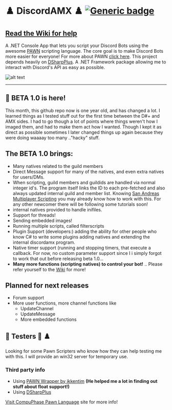 # ♟️ DiscordAMX ♟️ [![Generic badge](https://img.shields.io/github/v/release/michael-fa/DiscordAMX?include_prereleases)](https://github.com/michael-fa/DiscordAMX/releases)

## [Read the Wiki for help](https://github.com/michael-fa/DiscordAMX/wiki)


A .NET Console App that lets you script your Discord Bots using the awesome [PAWN](https://github.com/pawn-lang) scripting language.
The core goal is to make Discord Bots more easier for everyone!
For more about PAWN [click here](https://www.compuphase.com/pawn/pawn.htm).
This project depends heavily on [DSharpPlus](https://dsharpplus.github.io). A .NET Framework package allowing me to interact with Discord's API as easy as possible.

![alt text](https://i.imgur.com/LuMFx5K.png)

---

## :construction: BETA 1.0 is here!

This month, this github repo now is one year old, and has changed a lot. I learned things as I tested stuff out for the first time between the D#+ and AMX sides. I had to go though a lot of points where things weren't how I imaged them, and had to make them act how I wanted. Though I kept it as direct as possible sometimes I later changed things up again because they were doing waaaay too many .."hacky" stuff.

## The BETA 1.0 brings:
 - Many natives related to the guild members
 - Direct Message support for many of the natives, and even extra natives for users/DMs.
 - When scripting, guild members and guildids are handled via normal integer id's. The program itself links the ID to each pre-fetched and also always updated internal guild and member list. Knowing [San Andreas Multiplayer Scripting](https://www.sa-mp.com/) you may already know how to work with this. For any other newcomer there will be following some tutorials soon!
 - internal natives provided to handle inifiles.
 - Support for threads!
 - Sending embedded images!
 - Running multiple scripts, called filterscripts
 - Plugin Support (developers:) adding the ability for other people who know C# to write some plugins adding natives and extending the internal discordamx program.
 - Native timer support (running and stopping timers, that execute a callback. For now, no custom parameter support since I i simply forgot to work that out before releasing beta 1.0...
 - **Many more functions (scripting natives) to control your bot!**
 .. Please refer yourself to the [Wiki](https://github.com/michael-fa/DiscordAMX/wiki) for more!
 
 ## Planned for next releases
  - Forum support
  - More user functions, more channel functions like
    - UpdateChannel
    - UpdateMessage
    - More embedded functions
    
 
 ##  📢  Testers 👋 ♟️
 Looking for some Pawn Scripters who know how they can help testing me with this. I will provide an win32 server for temporary use.
 

### Third party info
* Using [PAWN Wrapper by ikkentim](https://github.com/ikkentim/AMXWrapper) **(He helped me a lot in finding out stuff about float support!)**
* Using [DSharpPlus](https://github.com/DSharpPlus/DSharpPlus)

[Visit CompuPhase Pawn Language](https://www.compuphase.com/pawn/pawn.htm) site for more info!
